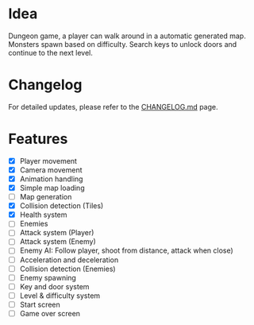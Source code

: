 # Idea
Dungeon game, a player can walk around in a automatic generated map. Monsters spawn based on difficulty. Search keys to unlock doors and continue to the next level.

# Changelog
 For detailed updates, please refer to the [CHANGELOG.md](CHANGELOG.md) page.

# Features
- [x] Player movement
- [x] Camera movement
- [x] Animation handling
- [x] Simple map loading
- [ ] Map generation
- [x] Collision detection (Tiles)
- [x] Health system
- [ ] Enemies 
- [ ] Attack system (Player)
- [ ] Attack system (Enemy)
- [ ] Enemy AI: Follow player, shoot from distance, attack when close)
- [ ] Acceleration and deceleration
- [ ] Collision detection (Enemies)
- [ ] Enemy spawning
- [ ] Key and door system
- [ ] Level & difficulty system
- [ ] Start screen
- [ ] Game over screen